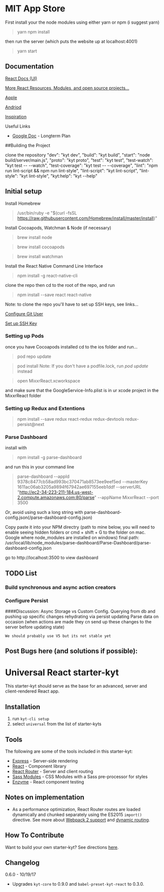 # MIT App Store


First install your the node modules using either yarn or npm (i suggest yarn)

> yarn
> npm install

then run the server (which puts the website up at localhost:4001)

> yarn start 


## Documentation

[React Docs (UI)](https://reactjs.org/docs/hello-world.html)

[More React Resources, Modules, and open source projects...](https://github.com/jondot/awesome-react-native)

[Apple](https://developer.apple.com/documentation/)

[Andriod](https://developer.android.com/guide/index.html)

[Inspiration](https://www.youtube.com/watch?v=gd_Vd43Vxa0)



Useful Links
- [Google Doc](https://docs.google.com/document/d/1kJfeBeUI7Y72LbAvIeLP_qGH9i5XkfwrC7KkWiDlR18/edit?usp=sharing) - Longterm Plan

##Building the Project

clone the repository
    "dev": "kyt dev",
    "build": "kyt build",
    "start": "node build/server/main.js",
    "proto": "kyt proto",
    "test": "kyt test",
    "test-watch": "kyt test -- --watch",
    "test-coverage": "kyt test -- --coverage",
    "lint": "npm run lint-script && npm run lint-style",
    "lint-script": "kyt lint-script",
    "lint-style": "kyt lint-style",
    "kyt:help": "kyt --help"






## Initial setup
Install Homebrew

> /usr/bin/ruby -e "$(curl -fsSL https://raw.githubusercontent.com/Homebrew/install/master/install)"

Install Cocoapods, Watchman & Node (if necessary)

> brew install node

> brew install cocoapods

> brew install watchman

Install the React Native Command Line Interface

> npm install -g react-native-cli



clone the repo then cd to the root of the repo, and run 

> npm install --save react react-native

Note: to clone the repo you'll have to set up SSH keys, see links...

[Configure Git User](https://git-scm.com/book/en/v2/Customizing-Git-Git-Configuration)

[Set up SSH Key](https://help.github.com/articles/connecting-to-github-with-ssh/)


### Setting up Pods
once you have Cocoapods installed cd to the ios folder and run...

> pod repo update

> pod install
Note: If you don't have a podfile.lock, run *pod update* instead

> open MixxrReact.xcworkspace

and make sure that the GoogleService-Info.plist is in ur xcode project in the MixxrReact folder


### Setting up Redux and Extentions

> npm install --save redux react-redux redux-devtools redux-persist@next


### Parse Dashboard 

install with 

> npm install -g parse-dashboard

and run this in your command line 

> parse-dashboard --appId 9378c8477cb58ad993bc370471ab8573ee9eef5ed --masterKey 1611ac06ab3205a9894f67942ae697155eeb1ddf --serverURL "http://ec2-34-223-211-184.us-west-2.compute.amazonaws.com:80/parse" --appName MixxrReact --port 3500

*Or*, avoid using such a long string with parse-dashboard-config.json(/parse-dashboard-config.json)

Copy paste it into your NPM directry (path to mine below, you will need to enable seeing hidden folders or cmd + shift + G to the folder on mac. Google where node_modules are installed on windows)
final path:
/usr/local/lib/node_modules/parse-dashboard/Parse-Dashboard/parse-dashboard-config.json

go to http://localhost:3500 to view dashboard

## TODO List

### Build synchronous and async action creators

### Configure Persist
####Discussion: 
    Async Storage vs Custom Config.
        Querying from db and pushing up specific changes
        rehydrating via persist 
        updating Parse data on occasion (when actions are made they cn send up these changes to the server before updating state)

    We should probably use V5 but its not stable yet

## Post Bugs here (and solutions if possible):


# Universal React starter-kyt

This starter-kyt should serve as the base for an advanced, server and client-rendered React app.


## Installation

1. run `kyt-cli setup`
2. select `universal` from the list of starter-kyts

## Tools

The following are some of the tools included in this starter-kyt:

- [Express](https://expressjs.com/) - Server-side rendering
- [React](https://facebook.github.io/react/) - Component library
- [React Router](https://github.com/reactjs/react-router) - Server and client routing
- [Sass Modules](https://github.com/css-modules/css-modules) - CSS Modules with a Sass pre-processor for styles
- [Enzyme](https://github.com/airbnb/enzyme) - React component testing

## Notes on implementation

- As a performance optimization, React Router routes are loaded dynamically and chunked separately using the ES2015 `import()` directive. See more about  [Webpack 2 support](https://gist.github.com/sokra/27b24881210b56bbaff7#code-splitting-with-es6) and [dynamic routing](https://github.com/reactjs/react-router/blob/master/docs/guides/DynamicRouting.md).

## How To Contribute
Want to build your own starter-kyt?
See directions [here](https://github.com/NYTimes/kyt/blob/master/docs/Starterkyts.md).

## Changelog

0.6.0 - 10/19/17

- Upgrades `kyt-core` to 0.9.0 and `babel-preset-kyt-react` to 0.3.0.